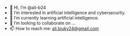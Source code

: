 - 👋 Hi, I’m @ali-b24
- 👀 I’m interested in artificial intelligence and cybersecurity.
- 🌱 I’m currently learning artificial intelligence.
- 💞️ I’m looking to collaborate on ...
- 📫 How to reach me: ali.biuky24@gmail.com

<!---
ali-b24/ali-b24 is a ✨ special ✨ repository because its `README.md` (this file) appears on your GitHub profile.
You can click the Preview link to take a look at your changes.
--->
